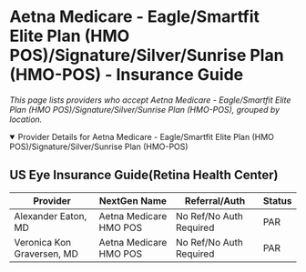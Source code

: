 # Aetna Medicare - Eagle/Smartfit Elite Plan (HMO POS)/Signature/Silver/Sunrise Plan (HMO-POS) - Insurance Guide

*This page lists providers who accept Aetna Medicare - Eagle/Smartfit Elite Plan (HMO POS)/Signature/Silver/Sunrise Plan (HMO-POS), grouped by location.*

<details open><summary>Provider Details for Aetna Medicare - Eagle/Smartfit Elite Plan (HMO POS)/Signature/Silver/Sunrise Plan (HMO-POS)</summary>

## US Eye Insurance Guide(Retina Health Center)

| Provider | NextGen Name | Referral/Auth | Status |
|----------|-------------|--------------|--------|
| Alexander Eaton, MD | Aetna Medicare HMO POS | No Ref/No Auth Required | PAR |
| Veronica Kon Graversen, MD | Aetna Medicare HMO POS | No Ref/No Auth Required | PAR |

</details>

